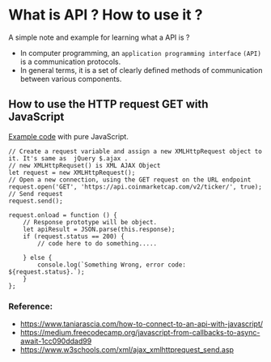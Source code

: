 # What is API ? How to use it ?
A simple note and example for learning what a API is ?

 - In computer programming, an `application programming interface` `(API)` is a communication protocols.
 - In general terms, it is a set of clearly defined methods of communication between various components.

## How to use the HTTP request GET with JavaScript
 [Example code](https://d50000.github.io/What-is-API-How-to-use-it-/) with pure JavaScript.
 
```
// Create a request variable and assign a new XMLHttpRequest object to it. It's same as  jQuery $.ajax .
// new XMLHttpRequset() is XML AJAX Object
let request = new XMLHttpRequest();
// Open a new connection, using the GET request on the URL endpoint
request.open('GET', 'https://api.coinmarketcap.com/v2/ticker/', true);
// Send request
request.send();

request.onload = function () {
    // Response prototype will be object.
	let apiResult = JSON.parse(this.response);
	if (request.status == 200) {
		// code here to do something.....
		
	} else {
		console.log(`Something Wrong, error code: ${request.status}.`);
	}
};
```
 

### Reference:
 - https://www.taniarascia.com/how-to-connect-to-an-api-with-javascript/
 - https://medium.freecodecamp.org/javascript-from-callbacks-to-async-await-1cc090ddad99
 - https://www.w3schools.com/xml/ajax_xmlhttprequest_send.asp
